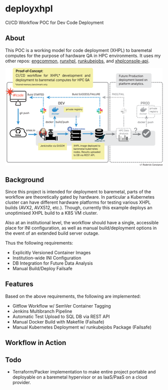 # deployxhpl
CI/CD Workflow POC for Dev Code Deployment

## About

This POC is a working model for code deployment (XHPL) to baremetal computes for the 
purpose of hardware QA in HPC environments. It uses my other repos: 
[engcommon](https://github.com/JustAddRobots/engcommon), 
[runxhpl](https://github.com/JustAddRobots/runxhpl), 
[runkubejobs](https://github.com/JustAddRobots/runkubejobs), and 
[xhplconsole-api](https://github.com/JustAddRobots/xhplconsole-api).

![Workflow-POC](./JustAddRobots-deployxhpl-v1-01.svg)

## Background

Since this project is intended for deployment to baremetal, parts of the workflow
are theoretically gated by hardware. In particular a Kubernetes cluster can have
different hardware platforms for testing various XHPL builds (AVX2, AVX512, etc.). 
Though, currently this example deploys an unoptimised XHPL build to a K8S VM cluster.

Also at an institutional level, the workflow should have a single, accessible place
for INI configuration, as well as manual build/deployment options in the event of an
extended build server outage.

Thus the following requirements:

* Explicitly Versioned Container Images
* Institution-wide INI Configuration
* DB Integration for Future Data Analysis
* Manual Build/Deploy Failsafe

## Features

Based on the above requirements, the following are implemented:

* Gitflow Workflow w/ SemVer Container Tagging
* Jenkins Multibranch Pipeline
* Automatic Test Upload to SQL DB via REST API
* Manual Docker Build with Makefile (Failsafe)
* Manual Kubernetes Deployment w/ runkubejobs Package (Failsafe)


## Workflow in Action


## Todo

* Terraform/Packer implementation to make entire project portable and deployable
on a baremetal hypervisor or as IaaS/PaaS on a cloud provider.
